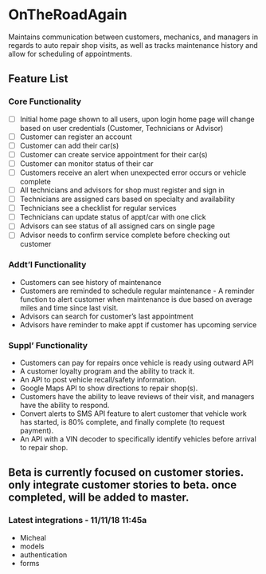 # OnTheRoadAgain
Maintains communication between customers, mechanics, and managers in regards to auto repair shop visits, as well as tracks maintenance history and allow for scheduling of appointments.

## Feature List
### Core Functionality 
- [ ] Initial home page shown to all users, upon login home page will change based on user credentials (Customer, Technicians or Advisor)
- [ ] Customer can register an account 
- [ ] Customer can add their car(s) 
- [ ] Customer can create service appointment for their car(s)
- [ ] Customer can monitor status of their car 
- [ ] Customers receive an alert when unexpected error occurs or vehicle complete
- [ ] All technicians and advisors for shop must register and sign in  
- [ ] Technicians are assigned cars based on specialty and availability
- [ ] Technicians see a checklist for regular services 
- [ ] Technicians can update status of appt/car with one click 
- [ ] Advisors can see status of all assigned cars on single page 
- [ ] Advisor needs to confirm service complete before checking out customer

### Addt’l Functionality 
* Customers can see history of maintenance 
* Customers are reminded to schedule regular maintenance - A reminder function to alert customer when maintenance is due based on average miles and time since last visit.
* Advisors can search for customer’s last appointment 
* Advisors have reminder to make appt if customer has upcoming service

### Suppl’ Functionality 
* Customers can pay for repairs once vehicle is ready using outward API 
* A customer loyalty program and the ability to track it.
* An API to post vehicle recall/safety information.
* Google Maps API to show directions to repair shop(s).
* Customers have the ability to leave reviews of their visit, and managers have the ability to respond.
* Convert alerts to SMS API feature to alert customer that vehicle work has started, is 80% complete, and finally complete (to request payment).
* An API with a VIN decoder to specifically identify vehicles before arrival to repair shop.

## Beta is currently focused on customer stories. only integrate customer stories to beta. once completed, will be added to master.
### Latest integrations - 11/11/18 11:45a
* Micheal 
* models
* authentication 
* forms 
